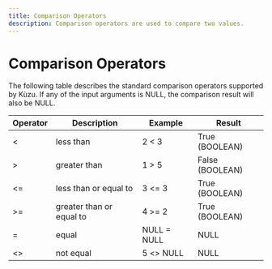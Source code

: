 ```yaml
---
title: Comparison Operators
description: Comparison operators are used to compare two values.
---
```


# Comparison Operators
The following table describes the standard comparison operators supported by Kùzu. If any of the input arguments is NULL, the comparison result will also be NULL.

| Operator | Description | Example | Result |
| ----------- | ----------- | ----------- | ----------- |
| < | less than | 2 < 3 | True (BOOLEAN) | 
| \> | greater than | 1 \> 5 | False (BOOLEAN) |
| <= | less than or equal to | 3 <= 3 | True (BOOLEAN) |
| \>= | greater than or equal to | 4 \>= 2 | True (BOOLEAN) |
| = | equal | NULL = NULL | NULL |
| <\> | not equal | 5 <\> NULL | NULL |
